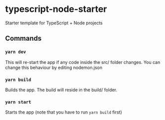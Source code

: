 # typescript-node-starter
Starter template for TypeScript + Node projects

## Commands
### `yarn dev`
This will re-start the app if any code inside the src/ folder changes. You can change this behaviour by editing nodemon.json
### `yarn build`
Builds the app. The build will reside in the build/ folder.
### `yarn start`
Starts the app (note that you have to run `yarn build` first)
